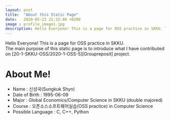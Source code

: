 ```yaml
---
layout: post
title:  "About this Static Page"
date:   2020-05-23 21:32:40 +0200
image : profile_image1.jpg
description: Hello Everyone! This is a page for OSS practice in SKKU. The main purpose of this static page is to introduce what I have contributed on wordcloud project.
---
```


Hello Everyone! This is a page for OSS practice in SKKU.<br>
The main purpose of this static page is to introduce what I have contributed on [20-1-SKKU-OSS/2020-1-OSS-5][Groupreposit] project.

# About Me!
- Name : 신성국(Sungkuk Shyn)
- Date of Birth : 1995-06-09
- Major : Global Economics/Computer Science in SKKU (double majored)
- Course : 오픈소스소프트웨어실습(OSS practice) in Computer Science
- Possible Language : C, C++, Python
